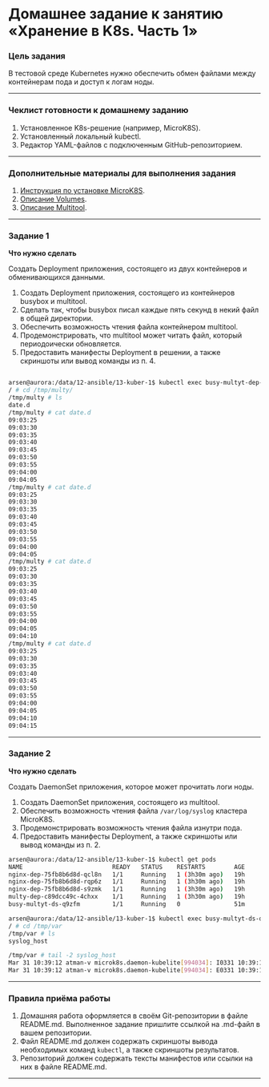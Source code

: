 # Домашнее задание к занятию «Хранение в K8s. Часть 1»

### Цель задания

В тестовой среде Kubernetes нужно обеспечить обмен файлами между контейнерам пода и доступ к логам ноды.

------

### Чеклист готовности к домашнему заданию

1. Установленное K8s-решение (например, MicroK8S).
2. Установленный локальный kubectl.
3. Редактор YAML-файлов с подключенным GitHub-репозиторием.

------

### Дополнительные материалы для выполнения задания

1. [Инструкция по установке MicroK8S](https://microk8s.io/docs/getting-started).
2. [Описание Volumes](https://kubernetes.io/docs/concepts/storage/volumes/).
3. [Описание Multitool](https://github.com/wbitt/Network-MultiTool).

------

### Задание 1 

**Что нужно сделать**

Создать Deployment приложения, состоящего из двух контейнеров и обменивающихся данными.

1. Создать Deployment приложения, состоящего из контейнеров busybox и multitool.
2. Сделать так, чтобы busybox писал каждые пять секунд в некий файл в общей директории.
3. Обеспечить возможность чтения файла контейнером multitool.
4. Продемонстрировать, что multitool может читать файл, который периодоически обновляется.
5. Предоставить манифесты Deployment в решении, а также скриншоты или вывод команды из п. 4.

```bash

arsen@aurora:/data/12-ansible/13-kuber-1$ kubectl exec busy-multyt-dep-65c4554b4f-wfspx -c network-multitool -it -- sh
/ # cd /tmp/multy/
/tmp/multy # ls
date.d
/tmp/multy # cat date.d 
09:03:25
09:03:30
09:03:35
09:03:40
09:03:45
09:03:50
09:03:55
09:04:00
09:04:05
/tmp/multy # cat date.d 
09:03:25
09:03:30
09:03:35
09:03:40
09:03:45
09:03:50
09:03:55
09:04:00
09:04:05
/tmp/multy # cat date.d 
09:03:25
09:03:30
09:03:35
09:03:40
09:03:45
09:03:50
09:03:55
09:04:00
09:04:05
09:04:10
/tmp/multy # cat date.d 
09:03:25
09:03:30
09:03:35
09:03:40
09:03:45
09:03:50
09:03:55
09:04:00
09:04:05
09:04:10
09:04:15
```
------

### Задание 2

**Что нужно сделать**

Создать DaemonSet приложения, которое может прочитать логи ноды.

1. Создать DaemonSet приложения, состоящего из multitool.
2. Обеспечить возможность чтения файла `/var/log/syslog` кластера MicroK8S.
3. Продемонстрировать возможность чтения файла изнутри пода.
4. Предоставить манифесты Deployment, а также скриншоты или вывод команды из п. 2.

```bash
arsen@aurora:/data/12-ansible/13-kuber-1$ kubectl get pods
NAME                         READY   STATUS    RESTARTS        AGE
nginx-dep-75fb8b6d8d-qcl8n   1/1     Running   1 (3h30m ago)   19h
nginx-dep-75fb8b6d8d-rqp6z   1/1     Running   1 (3h30m ago)   19h
nginx-dep-75fb8b6d8d-s9zmk   1/1     Running   1 (3h30m ago)   19h
multy-dep-c89dcc49c-4chxx    1/1     Running   1 (3h30m ago)   19h
busy-multyt-ds-q9zfm         1/1     Running   0               51m

arsen@aurora:/data/12-ansible/13-kuber-1$ kubectl exec busy-multyt-ds-q9zfm  -c network-multitool -it -- sh
/ # cd /tmp/var
/tmp/var # ls
syslog_host

/tmp/var # tail -2 syslog_host 
Mar 31 10:39:12 atman-v microk8s.daemon-kubelite[994034]: I0331 10:39:12.851935  994034 scope.go:115] "RemoveContainer" containerID="56418cf3c99fb02e67cc42cabd6671cd694a89b02a1255ac6bb1675828c94b9b"
Mar 31 10:39:12 atman-v microk8s.daemon-kubelite[994034]: E0331 10:39:12.852193  994034 pod_workers.go:965] "Error syncing pod, skipping" err="failed to \"StartContainer\" for \"speaker\" with CrashLoopBackOff: \"back-off 5m0s restarting failed container=speaker pod=speaker-k7dx7_metallb-system(f092d0fe-7696-426c-ab29-48edba713fd6)\"" pod="metallb-system/speaker-k7dx7" podUID=f092d0fe-7696-426c-ab29-48edba713fd6
```

------

### Правила приёма работы

1. Домашняя работа оформляется в своём Git-репозитории в файле README.md. Выполненное задание пришлите ссылкой на .md-файл в вашем репозитории.
2. Файл README.md должен содержать скриншоты вывода необходимых команд `kubectl`, а также скриншоты результатов.
3. Репозиторий должен содержать тексты манифестов или ссылки на них в файле README.md.

------
